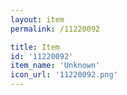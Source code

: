 ```yaml
---
layout: item
permalink: /11220092

title: Item
id: '11220092'
item_name: 'Unknown'
icon_url: '11220092.png'
---
```

